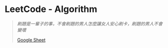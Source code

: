# LeetCode - Algorithm
> *刷題是一輩子的事，不會刷題的男人怎麼讓女人安心刷卡，刷題的男人不會變壞*
> 
> [Google Sheet](https://docs.google.com/spreadsheets/d/1FytQDQO04iy0iUllYQDq4fBLEVHSnyc6rE-A0IbYqg4/edit?ts=5c34c167#gid=0)
